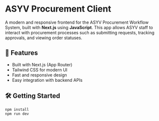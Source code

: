 # ASYV Procurement Client

A modern and responsive frontend for the ASYV Procurement Workflow System, built with **Next.js** using **JavaScript**. This app allows ASYV staff to interact with procurement processes such as submitting requests, tracking approvals, and viewing order statuses.

## 🚀 Features

- Built with Next.js (App Router)
- Tailwind CSS for modern UI
- Fast and responsive design
- Easy integration with backend APIs

## 🛠️ Getting Started

```bash
npm install
npm run dev
